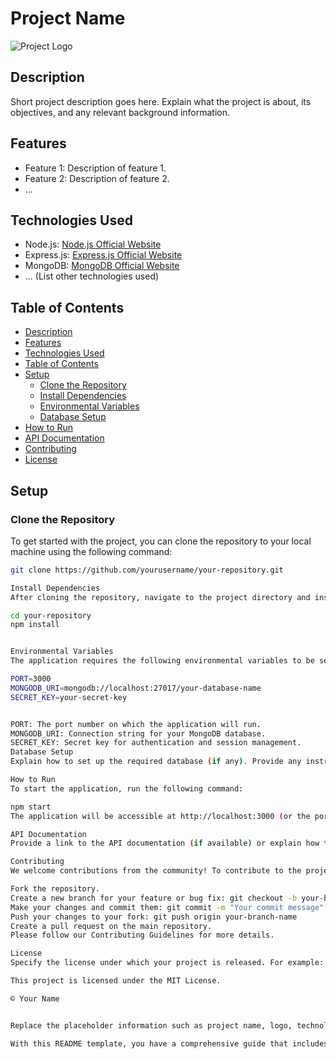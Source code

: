 # Project Name

![Project Logo](/path/to/logo.png) <!-- Replace with your project logo -->

## Description

Short project description goes here. Explain what the project is about, its objectives, and any relevant background information.

## Features

- Feature 1: Description of feature 1.
- Feature 2: Description of feature 2.
- ...

## Technologies Used

- Node.js: [Node.js Official Website](https://nodejs.org/)
- Express.js: [Express.js Official Website](https://expressjs.com/)
- MongoDB: [MongoDB Official Website](https://www.mongodb.com/)
- ... (List other technologies used)

## Table of Contents

- [Description](#description)
- [Features](#features)
- [Technologies Used](#technologies-used)
- [Table of Contents](#table-of-contents)
- [Setup](#setup)
  - [Clone the Repository](#clone-the-repository)
  - [Install Dependencies](#install-dependencies)
  - [Environmental Variables](#environmental-variables)
  - [Database Setup](#database-setup)
- [How to Run](#how-to-run)
- [API Documentation](#api-documentation)
- [Contributing](#contributing)
- [License](#license)

## Setup

### Clone the Repository

To get started with the project, you can clone the repository to your local machine using the following command:

```bash
git clone https://github.com/yourusername/your-repository.git

Install Dependencies
After cloning the repository, navigate to the project directory and install the required dependencies using npm:

cd your-repository
npm install


Environmental Variables
The application requires the following environmental variables to be set. Create a .env file in the root directory and provide the necessary values:

PORT=3000
MONGODB_URI=mongodb://localhost:27017/your-database-name
SECRET_KEY=your-secret-key


PORT: The port number on which the application will run.
MONGODB_URI: Connection string for your MongoDB database.
SECRET_KEY: Secret key for authentication and session management.
Database Setup
Explain how to set up the required database (if any). Provide any instructions on database migration, seed data, or initialization scripts.

How to Run
To start the application, run the following command:

npm start
The application will be accessible at http://localhost:3000 (or the port you specified in .env).

API Documentation
Provide a link to the API documentation (if available) or explain how to access it. You can generate the documentation using tools like Swagger/OpenAPI or Postman.

Contributing
We welcome contributions from the community! To contribute to the project, follow these steps:

Fork the repository.
Create a new branch for your feature or bug fix: git checkout -b your-branch-name
Make your changes and commit them: git commit -m "Your commit message"
Push your changes to your fork: git push origin your-branch-name
Create a pull request on the main repository.
Please follow our Contributing Guidelines for more details.

License
Specify the license under which your project is released. For example:

This project is licensed under the MIT License.

© Your Name


Replace the placeholder information such as project name, logo, technology links, and other specific details with your actual project information. Also, ensure to update the links and file paths with the correct URLs or file locations for your project.

With this README template, you have a comprehensive guide that includes project description, setup instructions, API documentation, contribution guidelines, and licensing information. This will help potential users and contributors understand and engage with your project effectively.
